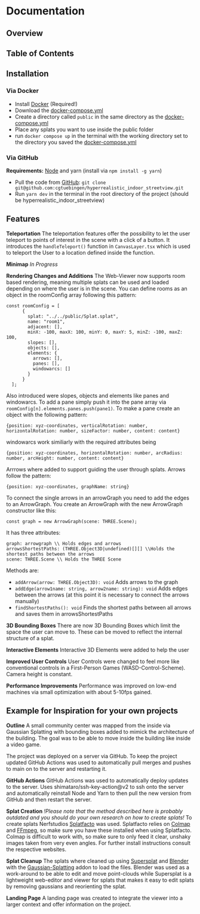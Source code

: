 # Documentation
## Overview

## Table of Contents

## Installation

### Via Docker
- Install [Docker](https://www.docker.com/) (Required!)
- Download the [docker-compose.yml](https://github.com/cgtuebingen/hyperrealistic_indoor_streetview/blob/e70b5098cc485d6f7ac06f7e6e20f7c50f8afe00/docker-compose.yml)
- Create a directory called `public` in the same directory as the [docker-compose.yml](https://github.com/cgtuebingen/hyperrealistic_indoor_streetview/blob/e70b5098cc485d6f7ac06f7e6e20f7c50f8afe00/docker-compose.yml)
- Place any splats you want to use inside the public folder
- run `docker compose up` in the terminal with the working directory set to the directory you saved the [docker-compose.yml](https://github.com/cgtuebingen/hyperrealistic_indoor_streetview/blob/e70b5098cc485d6f7ac06f7e6e20f7c50f8afe00/docker-compose.yml)

### Via GitHub
**Requirements:** [Node](https://nodejs.org/en) and yarn (install via `npm install -g yarn`)
- Pull the code from [GitHub](https://github.com/cgtuebingen/hyperrealistic_indoor_streetview): `git clone git@github.com:cgtuebingen/hyperrealistic_indoor_streetview.git`
- Run `yarn dev` in the terminal in the root directory of the project (should be hyperrealistic_indoor_streetview) 



## Features

**Teleportation**
The teleportation features offer the possibility to let the user teleport to points of interest in the scene with a click of a button. 
It introduces the `handleTeleport()` function in `CanvasLayer.tsx` which is used to teleport the User to a location defined inside the function. 


**Minimap**
*In Progress*

**Rendering Changes and Additions**
The Web-Viewer now supports room based rendering, meaning multiple splats can be used and loaded depending on where the user is in the scene. You can define rooms as an object in the roomConfig array following this pattern: 
```
const roomConfig = [
      {
        splat: "../../public/Splat.splat",
        name: "room1",
        adjacent: [],
        minX: -100, maxX: 100, minY: 0, maxY: 5, minZ: -100, maxZ: 100,
        slopes: [],
        objects: [],
        elements: {
          arrows: [],
          panes: [],
          windowarcs: []
        }
      }
  ];
```
Also introduced were slopes, objects and elements like panes and windowarcs. To add a pane simply push it into the pane array via `roomConfig[n].elements.panes.push(pane1)`.
To make a pane create an object with the following pattern:
```
{position: xyz-coordinates, verticalRotation: number, horizontalRotation: number, sizeFactor: number, content: content}
```
windowarcs work similiarly with the required attributes being
```
{position: xyz-coordinates, horizontalRotation: number, arcRadius: number, arcHeight: number, content: content}
```
Arrrows where added to support guiding the user through splats. Arrows follow the pattern:
```
{position: xyz-coordinates, graphName: string}   
```
To connect the single arrows in an arrowGraph you need to add the edges to an ArrowGraph. You create an ArrowGraph with the new ArrowGraph constructor like this:
```
const graph = new ArrowGraph(scene: THREE.Scene);
```
It has three attributes:
```
graph: arrowgraph \\ Holds edges and arrows
arrowsShortestPaths: (THREE.Object3D|undefined)[][] \\Holds the shortest paths between the arrows
scene: THREE.Scene \\ Holds the THREE Scene
```
Methods are:
- `addArrow(arrow: THREE.Object3D): void` 
Adds arrows to the graph
- `addEdge(arrow1name: string, arrow2name: string): void` 
Adds edges between the arrows (at this point it is necessary to connect the arrows manually)
- `findShortestPaths(): void` 
Finds the shortest paths between all arrows and saves them in arrowsShortestPaths
 



**3D Bounding Boxes**
There are now 3D Bounding Boxes which limit the space the user can move to. These can be moved to reflect the internal structure of a splat. 

**Interactive Elements**
Interactive 3D Elements were added to help the user 

**Improved User Controls**
User Controls were changed to feel more like conventional controls in a First-Person Games (WASD-Control-Scheme). Camera height is constant.


**Performance Improvements**
Performance was improved on low-end machines via small optimization with about 5-10fps gained. 


## Example for Inspiration for your own projects
**Outline**
A small community center was mapped from the inside via Gaussian Splatting with bounding boxes added to mimick the architecture of the building. The goal was to be able to move inside the building like inside a video game.

The project was deployed on a server via GitHub. To keep the project updated GitHub Actions was used to automatically pull merges and pushes to main on to the server and restarting it. 

**GitHub Actions**
GitHub Actions was used to automatically deploy updates to the server. Uses shimataro/ssh-key-action@v2 to ssh onto the server and automatically reinstall Node and Yarn to then pull the new version from GitHub and then restart the server. 

**Splat Creation**
*!Please note that the method described here is probably outdated and you should do your own research on how to create splats!*
To create splats Nerfstudios [Splatfacto](https://docs.nerf.studio/nerfology/methods/splat.html) was used. Splatfacto relies on [Colmap](https://colmap.github.io/) and [FFmpeg](https://www.ffmpeg.org/), so make sure you have these installed when using Splatfacto.
Colmap is difficult to work with, so make sure to only feed it clear, unshaky images taken from very even angles. For further install instructions consult the respective websites.

**Splat Cleanup**
The splats where cleaned up using [Supersplat]() and [Blender](https://www.blender.org/) with the [Gaussian-Splatting](https://github.com/ReshotAI/gaussian-splatting-blender-addon) addon to load the files. Blender was used as a work-around to be able to edit and move point-clouds while Supersplat is a lightweight web-editor and viewer for splats that makes it easy to edit splats by removing gaussians and reorienting the splat. 

**Landing Page**
A landing page was created to integrate the viewer into a larger context and offer information on the project.

